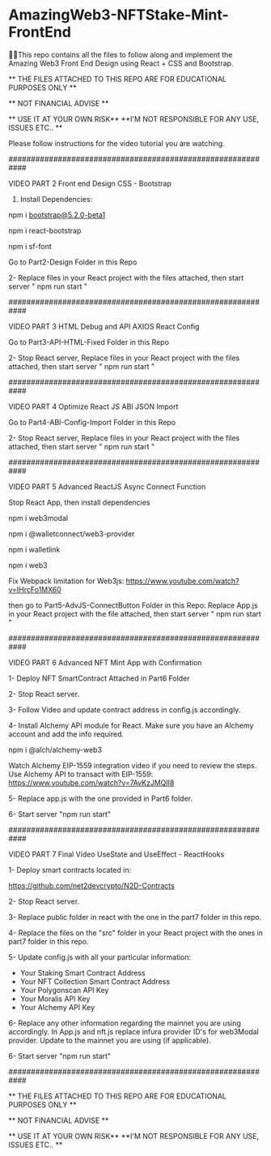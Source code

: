 # AmazingWeb3-NFTStake-Mint-FrontEnd
🤩🥳This repo contains all the files to follow along and implement the Amazing Web3 Front End Design using React + CSS and Bootstrap. 


** THE FILES ATTACHED TO THIS REPO ARE FOR EDUCATIONAL PURPOSES ONLY **

** NOT FINANCIAL ADVISE **

** USE IT AT YOUR OWN RISK** **I'M NOT RESPONSIBLE FOR ANY USE, ISSUES ETC.. **

Please follow instructions for the video tutorial you are watching.

############################################################

VIDEO PART 2 Front end Design CSS - Bootstrap

1. Install Dependencies:

npm i bootstrap@5.2.0-beta1

npm i react-bootstrap

npm i sf-font

Go to Part2-Design Folder in this Repo

2- Replace files in your React project with the files attached, then start server " npm run start "

############################################################

VIDEO PART 3 HTML Debug and API AXIOS React Config

Go to Part3-API-HTML-Fixed Folder in this Repo

2- Stop React server, Replace files in your React project with the files attached, then start server " npm run start "

############################################################

VIDEO PART 4 Optimize React JS ABI JSON Import

Go to Part4-ABI-Config-Import Folder in this Repo

2- Stop React server, Replace files in your React project with the files attached, 
then start server " npm run start "

############################################################

VIDEO PART 5 Advanced ReactJS Async Connect Function

Stop React App, then install dependencies

npm i web3modal

npm i @walletconnect/web3-provider

npm i walletlink

npm i web3

Fix Webpack limitation for Web3js:
https://www.youtube.com/watch?v=IHrcFo1MX60

then go to Part5-AdvJS-ConnectButton Folder in this Repo:
Replace App.js in your React project with the file attached, 
then start server " npm run start "

############################################################

VIDEO PART 6 Advanced NFT Mint App with Confirmation

1- Deploy NFT SmartContract Attached in Part6 Folder

2- Stop React server.

3- Follow Video and update contract address in config.js
accordingly.

4- Install Alchemy API module for React. Make sure you 
have an Alchemy account and add the info required.

npm i @alch/alchemy-web3

Watch Alchemy EIP-1559 integration video if you
need to review the steps.
Use Alchemy API to transact with EIP-1559:
https://www.youtube.com/watch?v=7AvKzJMQlI8

5- Replace app.js with the one provided in Part6 folder.

6- Start server "npm run start"

############################################################

VIDEO PART 7 Final Video UseState and UseEffect - ReactHooks

1- Deploy smart contracts located in:

https://github.com/net2devcrypto/N2D-Contracts

2- Stop React server.

3- Replace public folder in react with the one in the
part7 folder in this repo.

4- Replace the files on the "src" folder in your React project with 
the ones in part7 folder in this repo.

5- Update config.js with all your particular information:

- Your Staking Smart Contract Address
- Your NFT Collection Smart Contract Address
- Your Polygonscan API Key
- Your Moralis API Key
- Your Alchemy API Key

6- Replace any other information regarding the mainnet you are using
accordingly. In App.js and nft.js replace infura provider ID's for
web3Modal provider. Update to the mainnet you are using (if applicable).

6- Start server "npm run start"

############################################################

** THE FILES ATTACHED TO THIS REPO ARE FOR EDUCATIONAL PURPOSES ONLY **

** NOT FINANCIAL ADVISE **

** USE IT AT YOUR OWN RISK** **I'M NOT RESPONSIBLE FOR ANY USE, ISSUES ETC.. **

